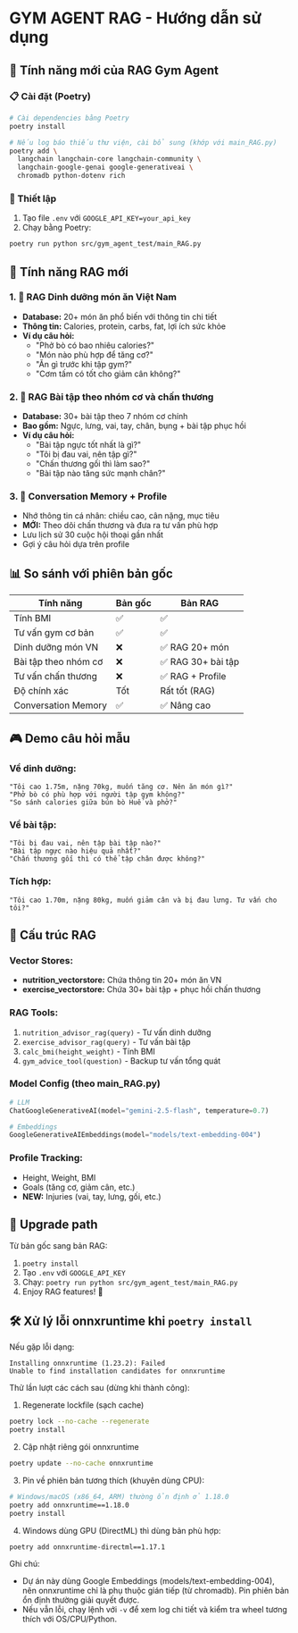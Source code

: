 # GYM AGENT RAG - Hướng dẫn sử dụng

## 🚀 Tính năng mới của RAG Gym Agent

### 📋 Cài đặt (Poetry)
```bash
# Cài dependencies bằng Poetry
poetry install

# Nếu log báo thiếu thư viện, cài bổ sung (khớp với main_RAG.py)
poetry add \
  langchain langchain-core langchain-community \
  langchain-google-genai google-generativeai \
  chromadb python-dotenv rich
```

### 🔧 Thiết lập
1. Tạo file `.env` với `GOOGLE_API_KEY=your_api_key`
2. Chạy bằng Poetry:
```bash
poetry run python src/gym_agent_test/main_RAG.py
```

## 🎯 Tính năng RAG mới

### 1. 🍜 RAG Dinh dưỡng món ăn Việt Nam
- **Database:** 20+ món ăn phổ biến với thông tin chi tiết
- **Thông tin:** Calories, protein, carbs, fat, lợi ích sức khỏe
- **Ví dụ câu hỏi:**
  - "Phở bò có bao nhiêu calories?"
  - "Món nào phù hợp để tăng cơ?"
  - "Ăn gì trước khi tập gym?"
  - "Cơm tấm có tốt cho giảm cân không?"

### 2. 💪 RAG Bài tập theo nhóm cơ và chấn thương
- **Database:** 30+ bài tập theo 7 nhóm cơ chính
- **Bao gồm:** Ngực, lưng, vai, tay, chân, bụng + bài tập phục hồi
- **Ví dụ câu hỏi:**
  - "Bài tập ngực tốt nhất là gì?"
  - "Tôi bị đau vai, nên tập gì?"
  - "Chấn thương gối thì làm sao?"
  - "Bài tập nào tăng sức mạnh chân?"

### 3. 🧠 Conversation Memory + Profile
- Nhớ thông tin cá nhân: chiều cao, cân nặng, mục tiêu
- **MỚI:** Theo dõi chấn thương và đưa ra tư vấn phù hợp
- Lưu lịch sử 30 cuộc hội thoại gần nhất
- Gợi ý câu hỏi dựa trên profile

## 📊 So sánh với phiên bản gốc

| Tính năng | Bản gốc | Bản RAG |
|-----------|---------|---------|
| Tính BMI | ✅ | ✅ |
| Tư vấn gym cơ bản | ✅ | ✅ |
| Dinh dưỡng món VN | ❌ | ✅ RAG 20+ món |
| Bài tập theo nhóm cơ | ❌ | ✅ RAG 30+ bài tập |
| Tư vấn chấn thương | ❌ | ✅ RAG + Profile |
| Độ chính xác | Tốt | Rất tốt (RAG) |
| Conversation Memory | ✅ | ✅ Nâng cao |

## 🎮 Demo câu hỏi mẫu

### Về dinh dưỡng:
```
"Tôi cao 1.75m, nặng 70kg, muốn tăng cơ. Nên ăn món gì?"
"Phở bò có phù hợp với người tập gym không?"
"So sánh calories giữa bún bò Huế và phở?"
```

### Về bài tập:
```
"Tôi bị đau vai, nên tập bài tập nào?"
"Bài tập ngực nào hiệu quả nhất?"
"Chấn thương gối thì có thể tập chân được không?"
```

### Tích hợp:
```
"Tôi cao 1.70m, nặng 80kg, muốn giảm cân và bị đau lưng. Tư vấn cho tôi?"
```

## 🔧 Cấu trúc RAG

### Vector Stores:
- **nutrition_vectorstore:** Chứa thông tin 20+ món ăn VN
- **exercise_vectorstore:** Chứa 30+ bài tập + phục hồi chấn thương

### RAG Tools:
1. `nutrition_advisor_rag(query)` - Tư vấn dinh dưỡng
2. `exercise_advisor_rag(query)` - Tư vấn bài tập
3. `calc_bmi(height_weight)` - Tính BMI
4. `gym_advice_tool(question)` - Backup tư vấn tổng quát

### Model Config (theo main_RAG.py)
```python
# LLM
ChatGoogleGenerativeAI(model="gemini-2.5-flash", temperature=0.7)

# Embeddings
GoogleGenerativeAIEmbeddings(model="models/text-embedding-004")
```

### Profile Tracking:
- Height, Weight, BMI
- Goals (tăng cơ, giảm cân, etc.)
- **NEW:** Injuries (vai, tay, lưng, gối, etc.)

## 🚀 Upgrade path

Từ bản gốc sang bản RAG:
1. `poetry install`
2. Tạo `.env` với `GOOGLE_API_KEY`
3. Chạy: `poetry run python src/gym_agent_test/main_RAG.py`
4. Enjoy RAG features! 🎉

## 🛠️ Xử lý lỗi onnxruntime khi `poetry install`

Nếu gặp lỗi dạng:

```
Installing onnxruntime (1.23.2): Failed
Unable to find installation candidates for onnxruntime
```

Thử lần lượt các cách sau (dừng khi thành công):

1) Regenerate lockfile (sạch cache)
```bash
poetry lock --no-cache --regenerate
poetry install
```

2) Cập nhật riêng gói onnxruntime
```bash
poetry update --no-cache onnxruntime
```

3) Pin về phiên bản tương thích (khuyên dùng CPU):
```bash
# Windows/macOS (x86_64, ARM) thường ổn định ở 1.18.0
poetry add onnxruntime==1.18.0
poetry install
```

4) Windows dùng GPU (DirectML) thì dùng bản phù hợp:
```bash
poetry add onnxruntime-directml==1.17.1
```

Ghi chú:
- Dự án này dùng Google Embeddings (models/text-embedding-004), nên onnxruntime chỉ là phụ thuộc gián tiếp (từ chromadb). Pin phiên bản ổn định thường giải quyết được.
- Nếu vẫn lỗi, chạy lệnh với `-v` để xem log chi tiết và kiểm tra wheel tương thích với OS/CPU/Python.
